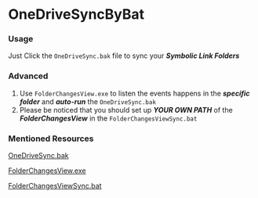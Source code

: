 # OneDriveSyncByBat
### Usage
Just Click the ```OneDriveSync.bak``` file to sync your ***Symbolic Link Folders***

### Advanced
1. Use ```FolderChangesView.exe``` to listen the events happens in the ***specific folder*** and ***auto-run*** the ```OneDriveSync.bak```
2. Please be noticed that you should set up ***YOUR OWN PATH*** of the ***FolderChangesView*** in the ```FolderChangesViewSync.bat```

### Mentioned Resources
[OneDriveSync.bak](OneDriveSync.bat)

[FolderChangesView.exe](https://www.nirsoft.net/utils/folder_changes_view.html)

[FolderChangesViewSync.bat](FolderChangesViewSync.bat)
